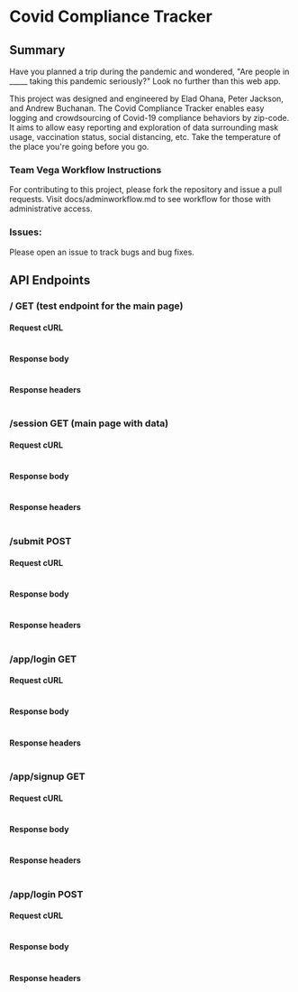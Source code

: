 # Covid Compliance Tracker

## Summary 

Have you planned a trip during the pandemic and wondered, "Are people in _____ taking this pandemic seriously?" Look no further than this web app.

This project was designed and engineered by Elad Ohana, Peter Jackson, and Andrew Buchanan. The Covid Compliance Tracker enables easy logging and crowdsourcing of Covid-19 compliance behaviors by zip-code. It aims to allow easy reporting and exploration of data surrounding mask usage, vaccination status, social distancing, etc. Take the temperature of the place you're going before you go. 


### Team Vega Workflow Instructions

For contributing to this project, please fork the repository and issue a pull requests. Visit docs/adminworkflow.md to see workflow for those with administrative access. 

### Issues:
Please open an issue to track bugs and bug fixes. 


## API Endpoints

### / GET (test endpoint for the main page)

#### Request cURL

```

```

#### Response body

```

```

#### Response headers

```

```

### /session GET (main page with data)

#### Request cURL

```

```

#### Response body

```

```

#### Response headers

```

```

### /submit POST

#### Request cURL

```

```

#### Response body

```

```

#### Response headers

```

```

### /app/login GET

#### Request cURL

```

```

#### Response body

```

```

#### Response headers

```

```

### /app/signup GET

#### Request cURL

```

```

#### Response body

```

```

#### Response headers

```

```

### /app/login POST
#### Request cURL

```

```

#### Response body

```

```

#### Response headers

```

```
